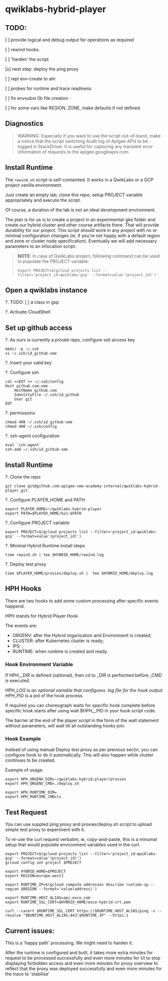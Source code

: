 # qwiklabs-hybrid-player

## TODO:
[ ] provide logical and debug output for operations as required

[ ] rewind hooks.

[ ] 'harden' the script

[x] next step: deploy the ping proxy

[ ] repl env-create to ahr

[ ] probes for runtime and trace readiness
 
[ ] fix envsubst 0b file creation

[ ] for some vars like REGION, ZONE, make defaults if not defined



## Diagnostics
> WARNING: Especially if you want to use the script out-of-band, make a notice that the script switching Audit log of Apigee APIs to be logged in StackDriver. It is useful for capturing any transient error information of requests to the apigee.googleapis.com.


## Install Runtime

The `rewind.sh` script is self-containted. It works in a QwikLabs or a GCP project vanilla environment.

Just create an empty lab; clone this repo; setup PROJECT variable appropriately and execute the script.

Of course, a duration of the lab is not an ideal development environment. 

The plan is for us is to create a project in an experimental-gke folder and create our hybrid cluster and other course artifacts there. That will provide durability for our project. This script should work in any project with no or minimal configuration changes (ie, if you're not happy with a default region and zone or cluster node specification). Eventually we will add necessary parameters to an infocation script.

> __NOTE:__ In case of QwikLabs project, following command can be used to populate the PROJECT variable:
> ```
> export PROJECT=$(gcloud projects list --filter='project_id~qwiklabs-gcp' --format=value'(project_id)')
> ```

## Open a qwiklabs instance

?. TODO: [ ] a class in gsp

?. Activate CloudShell

## Set up github access
?. As ours is currently a private repo, configure ssh access key
```
mkdir -p ~/.ssh
vi ~/.ssh/id_github-sme
```
?. Insert your valid key

?. Configure ssh
```
cat <<EOT >> ~/.ssh/config
Host github.com-sme
    HostName github.com
    IdentityFile ~/.ssh/id_github
    User git
EOT
```
?. permissions
```
chmod 400 ~/.ssh/id_github-sme
chmod 400 ~/.ssh/config
```
?. ssh-agent configuration
```
eval `ssh-agent`
ssh-add ~/.ssh/id_github-sme
```

## Install Runtime

?. Clone the repo
```
git clone git@github.com:apigee-sme-academy-internal/qwiklabs-hybrid-player.git
```
?. Configure PLAYER_HOME and PATH
```
export PLAYER_HOME=~/qwiklabs-hybrid-player
export PATH=$PLAYER_HOME/bin:$PATH
```
?. Configure PROJECT variable
```
export PROJECT=$(gcloud projects list --filter='project_id~qwiklabs-gcp' --format=value'(project_id)')
```
?. Minimal Hybrid Runtime install steps
```
time rewind.sh | tee $HYBRID_HOME/rewind.log
```
?. Deploy test proxy
```
time $PLAYER_HOME/proxies/deploy.sh |  tee $HYBRID_HOME/deploy.log
```

## HPH Hooks

There are two hooks to add some custom processing after specific events happend.

HPH stands for Hybrid Player Hook

The events are:
* ORGENV: after the Hybrid organization and Environment is created;
* CLUSTER: after Kubernetes cluster is ready;
* IPS: ;
* RUNTIME: when runtime is created and ready.

### Hook Environment Variable

If HPH_<hook>_DIR is defined (optional), then cd to _DIR is performed before _CMD is executed.

HPH_<hook>_LOG is an optional variable that configures .log file for the hook output
HPH_<hook>_PID is a pid of the hook process. 

If required you can choreograph waits for specific hook complete before specific hook starts after using wait $HPH_<hook>_PID in your hook script code.

The barrier at the end of the player script in the form of the wait statement without parameters, will wait till all outstanding hooks join.

### Hook Example


Instead of using manual Deploy test proxy as per previous sectin, you can configure hook to do it automatically. This will also happen while cluster continues to be created.

Example of usage:
```
export HPH_ORGENV_DIR=~/qwiklabs-hybrid-player/proxies
export HPH_ORGENV_CMD=./deploy.sh

export HPH_RUNTIME_DIR=
export HPH_RUNTIME_CMD=ls
```



## Test Request


You can use suppled ping proxy and proxies/deploy.sh script to upload simple test proxy to experiment with it.

To re-use the curl request verbatim, ie, copy-and-paste, this is a minumal setup that would populate environment variables used in the curl.


```
export PROJECT=$(gcloud projects list --filter='project_id~qwiklabs-gcp' --format=value'(project_id)')
gcloud config set project $PROJECT

export HYBRID_HOME=$PROJECT
export REGION=europe-west1

export RUNTIME_IP=$(gcloud compute addresses describe runtime-ip --region $REGION --format='value(address)')

export RUNTIME_HOST_ALIAS=api.exco.com
export RUNTIME_SSL_CERT=$HYBRID_HOME/exco-hybrid-crt.pem

curl --cacert $RUNTIME_SSL_CERT https://$RUNTIME_HOST_ALIAS/ping -v --resolve "$RUNTIME_HOST_ALIAS:443:$RUNTIME_IP" --http1.1
```


## Current issues: 

This is a 'happy path' processing. We might need to harden it.

After the runtime is configured and built, it takes more extra minutes for request to be processed successfully and even more minutes for UI to stop displaying forbidden access and even more minutes for proxy overview to reflect that the proxy was deployed successfully and even more minutes for the trace to 'stabilise'
